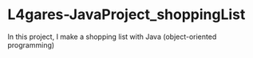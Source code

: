 # L4gares-JavaProject_shoppingList
In this project, I make a shopping list with Java (object-oriented programming)
